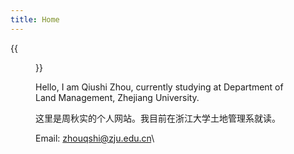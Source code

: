 ```yaml
---
title: Home
---
```


{{<figure src="image/IMG_20190420_121731.jpg" caption="interlaken, Switzerland.Photo by myself in April 2019. ">}}

Hello, I am Qiushi Zhou, currently studying at Department of Land Management, Zhejiang University.

这里是周秋实的个人网站。我目前在浙江大学土地管理系就读。

Email: zhouqshi@zju.edu.cn\